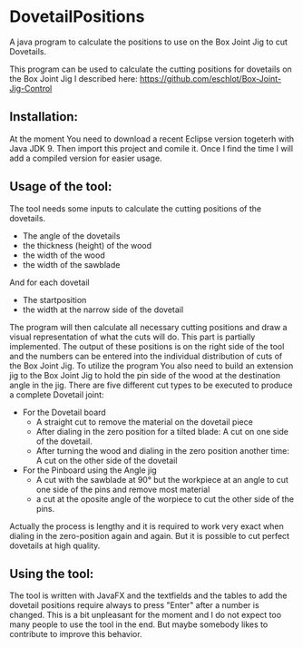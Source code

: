 
# DovetailPositions
A java program to calculate the positions to use on the Box Joint Jig to cut Dovetails. 

This program can be used to calculate the cutting positions for dovetails on the Box Joint Jig I described here: 
https://github.com/eschlot/Box-Joint-Jig-Control


## Installation: 
At the moment You need to download a recent Eclipse version togeterh with Java JDK 9. Then import this project and comile it. 
Once I find the time I will add a compiled version for easier usage. 

## Usage of the tool:
The tool needs some inputs to calculate the cutting positions of the dovetails. 
- The angle of the dovetails
- the thickness (height) of the wood
- the width of the wood
- the width of the sawblade

And for each dovetail
- The startposition 
- the width at the narrow side of the dovetail

The program will then calculate all necessary cutting positions and draw a visual representation of what the cuts will do. This part is partially implemented. The output of these positions is on the right side of the tool and the numbers can be entered into the individual distribution of cuts of the Box Joint Jig. 
To utilize the program You also need to build an extension jig to the Box Joint Jig to hold the pin side of the wood at the destination angle in the jig. 
There are five different cut types to be executed to produce a complete Dovetail joint:

- For the Dovetail board
  - A straight cut to remove the material on the dovetail piece
  - After dialing in the zero position for a tilted blade: A cut on one side of the dovetail.
  - After turning the wood and dialing in the zero position another time: A cut on the other side of the dovetail
- For the Pinboard using the Angle jig
  - A cut with the sawblade at 90° but the workpiece at an angle to cut one side of the pins and remove most material
  - a cut at the oposite angle of the worpiece to cut the other side of the pins. 
  
Actually the process is lengthy and it is required to work very exact when dialing in the zero-position again and again. But it is possible to cut perfect dovetails at high quality. 

## Using the tool:

The tool is written with JavaFX and the textfields and the tables to add the dovetail positions require always to press "Enter" after a number is changed. This is a bit unpleasant for the moment and I do not expect too many people to use the tool in the end. But maybe somebody likes to contribute to improve this behavior. 

  
